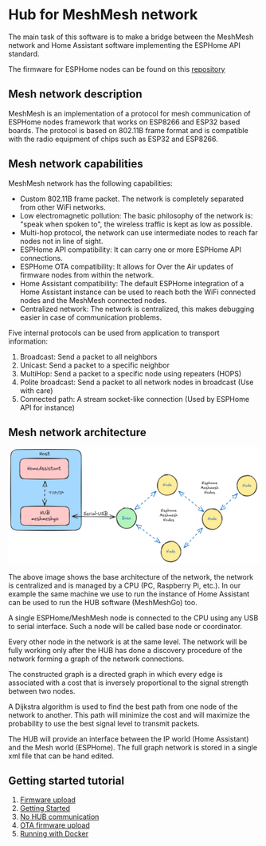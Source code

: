# Hub for MeshMesh network

The main task of this software is to make a bridge between the MeshMesh network and Home Assistant software 
implementing the ESPHome API standard.

The firmware for ESPHome nodes can be found on this [repository](https://github.com/EspMeshMesh/esphome-meshmesh)

## Mesh network description

MeshMesh is an implementation of a protocol for mesh communication of ESPHome nodes framework that works on ESP8266 and ESP32 based boards. The protocol is based on 802.11B frame format and is compatible with the radio equipment of chips such as ESP32 and ESP8266.

## Mesh network capabilities

MeshMesh network has the following capabilities:

* Custom 802.11B frame packet. The network is completely separated from other WiFi networks.
* Low electromagnetic pollution: The basic philosophy of the network is: "speak when spoken to", the wireless traffic is kept as low as possible.
* Multi-hop protocol, the network can use intermediate nodes to reach far nodes not in line of sight.
* ESPHome API compatibility: It can carry one or more ESPHome API connections.
* ESPHome OTA compatibility: It allows for Over the Air updates of firmware nodes from within the network.
* Home Assistant compatibility: The default ESPHome integration of a Home Assistant instance can be used to reach both the WiFi connected nodes and the MeshMesh connected nodes.
* Centralized network: The network is centralized, this makes debugging easier in case of communication problems.

Five internal protocols can be used from application to transport information:
1) Broadcast: Send a packet to all neighbors
2) Unicast: Send a packet to a specific neighbor
3) MultiHop: Send a packet to a specific node using repeaters (HOPS)
4) Polite broadcast: Send a packet to all network nodes in broadcast (Use with care)
5) Connected path: A stream socket-like connection (Used by ESPHome API for instance)

## Mesh network architecture

![MeshMesh architecture](docs/media/mm.png)

The above image shows the base architecture of the network, the network is centralized and is managed by a CPU (PC, Raspberry Pi, etc.). In our example the same machine we use to run the instance of Home Assistant can be used to run the HUB software (MeshMeshGo) too.

A single ESPHome/MeshMesh node is connected to the CPU using any USB to serial interface. Such a node will be called base node or coordinator.

Every other node in the network is at the same level. The network will be fully working only after the HUB has done a discovery procedure of the network forming a graph of the network connections.

The constructed graph is a directed graph in which every edge is associated with a cost that is inversely proportional to the signal strength between two nodes.

A Dijkstra algorithm is used to find the best path from one node of the network to another. This path will minimize the cost and will maximize the probability to use the best signal level to transmit packets.

The HUB will provide an interface between the IP world (Home Assistant) and the Mesh world (ESPHome). The full graph network is stored in a single xml file that can be hand edited.

## Getting started tutorial

1) [Firmware upload](docs/tutorial/firmware_build_upload.md)
2) [Getting Started](docs/tutorial/getting_started.md)
3) [No HUB communication](docs/tutorial/no_hub_commuication.md)
4) [OTA firmware upload](docs/tutorial/ota_firmware_upload.md)
5) [Running with Docker](docs/tutorial/docker_guide.md)
